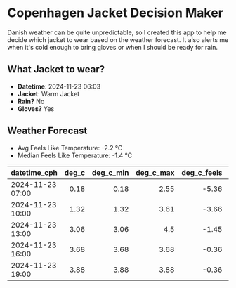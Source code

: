
# Copenhagen Jacket Decision Maker

Danish weather can be quite unpredictable, so I created this app to help me decide which jacket to wear based on the weather forecast. 
It also alerts me when it's cold enough to bring gloves or when I should be ready for rain.

## What Jacket to wear?

- **Datetime**: 2024-11-23 06:03
- **Jacket**: Warm Jacket
- **Rain?** No
- **Gloves?** Yes

## Weather Forecast
- Avg Feels Like Temperature: -2.2 °C
- Median Feels Like Temperature: -1.4 °C

| datetime_cph     |   deg_c |   deg_c_min |   deg_c_max |   deg_c_feels | weather   | wind   | rain   |
|:-----------------|--------:|------------:|------------:|--------------:|:----------|:-------|:-------|
| 2024-11-23 07:00 |    0.18 |        0.18 |        2.55 |         -5.36 | Clouds    | High   | None   |
| 2024-11-23 10:00 |    1.32 |        1.32 |        3.61 |         -3.66 | Clouds    | High   | None   |
| 2024-11-23 13:00 |    3.06 |        3.06 |        4.5  |         -1.45 | Clouds    | High   | None   |
| 2024-11-23 16:00 |    3.68 |        3.68 |        3.68 |         -0.36 | Clouds    | High   | None   |
| 2024-11-23 19:00 |    3.88 |        3.88 |        3.88 |         -0.36 | Clouds    | Medium | None   |
        